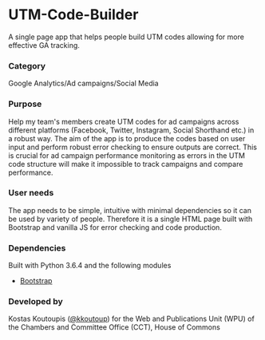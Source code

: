 # UTM-Code-Builder
A single page app that helps people build UTM codes allowing for more effective GA tracking.

### Category
Google Analytics/Ad campaigns/Social Media

### Purpose
Help my team's members create UTM codes for ad campaigns across different platforms (Facebook, Twitter, Instagram, Social Shorthand etc.) in a robust way. The aim of the app is to produce the codes based on user input and perform  robust error checking to ensure outputs are correct. This is crucial for ad campaign performance monitoring as errors in the UTM code structure will make it impossible to track campaigns and compare performance.

### User needs
The app needs to be simple, intuitive with minimal dependencies so it can be used by variety of people. Therefore it is a single HTML page built with Bootstrap and vanilla JS for error checking and code production.

### Dependencies
Built with Python 3.6.4 and the following modules
- [Bootstrap](https://getbootstrap.com/)

### Developed by
Kostas Koutoupis ([@kkoutoup](https://github.com/kkoutoup)) for the Web and Publications Unit (WPU) of the Chambers and Committee Office (CCT), House of Commons